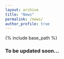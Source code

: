 ```yaml
---
layout: archive
title: "News"
permalink: /news/
author_profile: true
---
```


{% include base_path %}

### To be updated soon...
